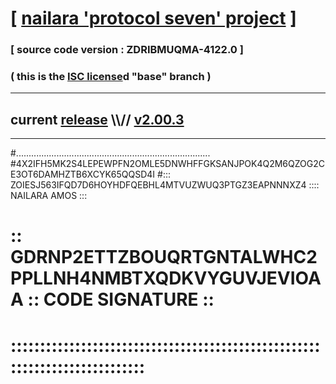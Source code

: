 
# [ [nailara 'protocol seven' project](http://nailara.network/) ]

### [ source code version : ZDRIBMUQMA-4122.0 ]

### ( this is the [ISC license](license)d "base" branch )
---
## current [release](https://github.com/nailara-technologies/protocol-7/releases) \\\\// [v2.00.3](https://github.com/nailara-technologies/protocol-7/releases/tag/v2.00.3)
---

#.............................................................................
#4X2IFH5MK2S4LEPEWPFN2OMLE5DNWHFFGKSANJPOK4Q2M6QZOG2CE3OT6DAMHZTB6XCYK65QQSD4I
#::: ZOIESJ563IFQD7D6HOYHDFQEBHL4MTVUZWUQ3PTGZ3EAPNNNXZ4 :::: NAILARA AMOS :::
# :: GDRNP2ETTZBOUQRTGNTALWHC2PPLLNH4NMBTXQDKVYGUVJEVIOAA :: CODE SIGNATURE ::
# ::::::::::::::::::::::::::::::::::::::::::::::::::::::::::::::::::::::::::::
